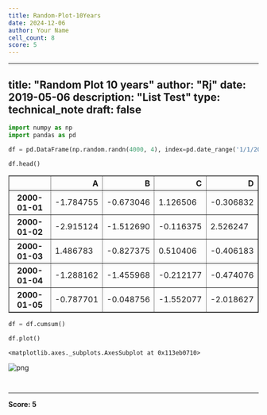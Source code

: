 ```yaml
---
title: Random-Plot-10Years
date: 2024-12-06
author: Your Name
cell_count: 8
score: 5
---
```


---
title: "Random Plot 10 years"
author: "Rj"
date: 2019-05-06
description: "List Test"
type: technical_note
draft: false
---

```python
import numpy as np
import pandas as pd
```


```python
df = pd.DataFrame(np.random.randn(4000, 4), index=pd.date_range('1/1/2000', periods=4000), columns=list('ABCD'))
```


```python
df.head()
```




<div>
<style scoped>
    .dataframe tbody tr th:only-of-type {
        vertical-align: middle;
    }

    .dataframe tbody tr th {
        vertical-align: top;
    }

    .dataframe thead th {
        text-align: right;
    }
</style>
<table border="1" class="dataframe">
  <thead>
    <tr style="text-align: right;">
      <th></th>
      <th>A</th>
      <th>B</th>
      <th>C</th>
      <th>D</th>
    </tr>
  </thead>
  <tbody>
    <tr>
      <th>2000-01-01</th>
      <td>-1.784755</td>
      <td>-0.673046</td>
      <td>1.126506</td>
      <td>-0.306832</td>
    </tr>
    <tr>
      <th>2000-01-02</th>
      <td>-2.915124</td>
      <td>-1.512690</td>
      <td>-0.116375</td>
      <td>2.526247</td>
    </tr>
    <tr>
      <th>2000-01-03</th>
      <td>1.486783</td>
      <td>-0.827375</td>
      <td>0.510406</td>
      <td>-0.406183</td>
    </tr>
    <tr>
      <th>2000-01-04</th>
      <td>-1.288162</td>
      <td>-1.455968</td>
      <td>-0.212177</td>
      <td>-0.474076</td>
    </tr>
    <tr>
      <th>2000-01-05</th>
      <td>-0.787701</td>
      <td>-0.048756</td>
      <td>-1.552077</td>
      <td>-2.018627</td>
    </tr>
  </tbody>
</table>
</div>




```python
df = df.cumsum()
```


```python
df.plot()
```




    <matplotlib.axes._subplots.AxesSubplot at 0x113eb0710>




    
![png](/mlnotes/images/random-plot-10years_5_1.png)
    



```python

```


```python

```


---
**Score: 5**